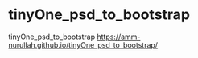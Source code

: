 # tinyOne_psd_to_bootstrap
tinyOne_psd_to_bootstrap
https://amm-nurullah.github.io/tinyOne_psd_to_bootstrap/
